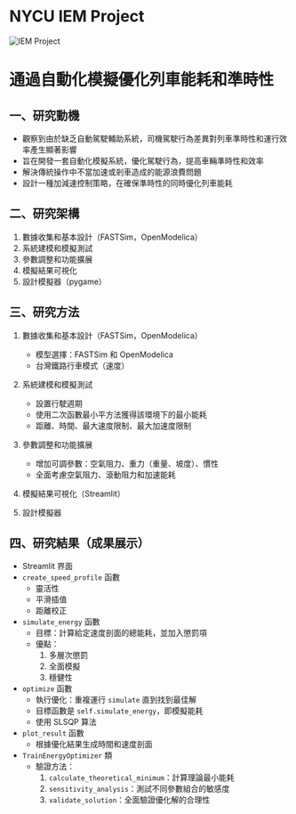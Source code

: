 # NYCU IEM Project
![IEM Project](/Automobile-energy-consumption-detector/src/iem.png)
# 通過自動化模擬優化列車能耗和準時性
## 一、研究動機
- 觀察到由於缺乏自動駕駛輔助系統，司機駕駛行為差異對列車準時性和運行效率產生顯著影響
- 旨在開發一套自動化模擬系統，優化駕駛行為，提高車輛準時性和效率
- 解決傳統操作中不當加速或剎車造成的能源浪費問題
- 設計一種加減速控制策略，在確保準時性的同時優化列車能耗

## 二、研究架構
1. 數據收集和基本設計（FASTSim，OpenModelica）
2. 系統建模和模擬測試
3. 參數調整和功能擴展
4. 模擬結果可視化
5. 設計模擬器（pygame）

## 三、研究方法

1. 數據收集和基本設計（FASTSim，OpenModelica）
   - 模型選擇：FASTSim 和 OpenModelica
   - 台灣鐵路行車模式（速度）

2. 系統建模和模擬測試
   - 設置行駛週期
   - 使用二次函數最小平方法獲得該環境下的最小能耗
   - 距離、時間、最大速度限制、最大加速度限制

3. 參數調整和功能擴展
   - 增加可調參數：空氣阻力、重力（重量、坡度）、慣性
   - 全面考慮空氣阻力、滾動阻力和加速能耗

4. 模擬結果可視化（Streamlit）

5. 設計模擬器

## 四、研究結果（成果展示）

- Streamlit 界面
- `create_speed_profile` 函數
   - 靈活性
   - 平滑插值
   - 距離校正
- `simulate_energy` 函數
   - 目標：計算給定速度剖面的總能耗，並加入懲罰項
   - 優點：
     1. 多層次懲罰
     2. 全面模擬
     3. 穩健性
- `optimize` 函數
   - 執行優化：重複運行 `simulate` 直到找到最佳解
   - 目標函數是 `self.simulate_energy`，即模擬能耗
   - 使用 SLSQP 算法
- `plot_result` 函數
   - 根據優化結果生成時間和速度剖面
- `TrainEnergyOptimizer` 類
   - 驗證方法：
     1. `calculate_theoretical_minimum`：計算理論最小能耗
     2. `sensitivity_analysis`：測試不同參數組合的敏感度
     3. `validate_solution`：全面驗證優化解的合理性